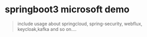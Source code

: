 # springboot3 microsoft demo
>include usage about springcloud, spring-security, webflux, keycloak,kafka and so on.... 
